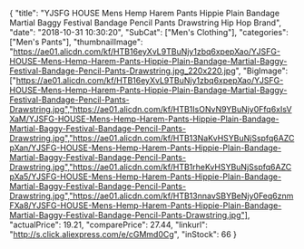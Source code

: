 {
	"title": "YJSFG HOUSE Mens Hemp Harem Pants Hippie Plain Bandage Martial Baggy Festival Bandage Pencil Pants Drawstring Hip Hop Brand",
	"date": "2018-10-31 10:30:20",
	"SubCat": ["Men's Clothing"],
	"categories": ["Men's Pants"],
	"thumbnailImage": "https://ae01.alicdn.com/kf/HTB16eyXvL9TBuNjy1zbq6xpepXao/YJSFG-HOUSE-Mens-Hemp-Harem-Pants-Hippie-Plain-Bandage-Martial-Baggy-Festival-Bandage-Pencil-Pants-Drawstring.jpg_220x220.jpg",
	"BigImage": ["https://ae01.alicdn.com/kf/HTB16eyXvL9TBuNjy1zbq6xpepXao/YJSFG-HOUSE-Mens-Hemp-Harem-Pants-Hippie-Plain-Bandage-Martial-Baggy-Festival-Bandage-Pencil-Pants-Drawstring.jpg","https://ae01.alicdn.com/kf/HTB1IsONvN9YBuNjy0Ffq6xIsVXaM/YJSFG-HOUSE-Mens-Hemp-Harem-Pants-Hippie-Plain-Bandage-Martial-Baggy-Festival-Bandage-Pencil-Pants-Drawstring.jpg","https://ae01.alicdn.com/kf/HTB13NaKvHSYBuNjSspfq6AZCpXan/YJSFG-HOUSE-Mens-Hemp-Harem-Pants-Hippie-Plain-Bandage-Martial-Baggy-Festival-Bandage-Pencil-Pants-Drawstring.jpg","https://ae01.alicdn.com/kf/HTB1rheKvHSYBuNjSspfq6AZCpXa5/YJSFG-HOUSE-Mens-Hemp-Harem-Pants-Hippie-Plain-Bandage-Martial-Baggy-Festival-Bandage-Pencil-Pants-Drawstring.jpg","https://ae01.alicdn.com/kf/HTB13nnavSBYBeNjy0Feq6znmFXa8/YJSFG-HOUSE-Mens-Hemp-Harem-Pants-Hippie-Plain-Bandage-Martial-Baggy-Festival-Bandage-Pencil-Pants-Drawstring.jpg"],
	"actualPrice": 19.21,
	"comparePrice": 27.44,
	"linkurl": "http://s.click.aliexpress.com/e/cGMmd0Cg",
	"inStock": 66
}
